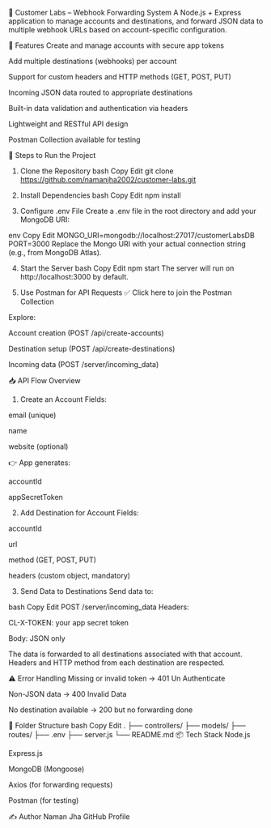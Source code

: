📡 Customer Labs – Webhook Forwarding System
A Node.js + Express application to manage accounts and destinations, and forward JSON data to multiple webhook URLs based on account-specific configuration.

🔧 Features
Create and manage accounts with secure app tokens

Add multiple destinations (webhooks) per account

Support for custom headers and HTTP methods (GET, POST, PUT)

Incoming JSON data routed to appropriate destinations

Built-in data validation and authentication via headers

Lightweight and RESTful API design

Postman Collection available for testing

🚀 Steps to Run the Project
1. Clone the Repository
bash
Copy
Edit
git clone https://github.com/namanjha2002/customer-labs.git

2. Install Dependencies
bash
Copy
Edit
npm install
3. Configure .env File
Create a .env file in the root directory and add your MongoDB URI:

env
Copy
Edit
MONGO_URI=mongodb://localhost:27017/customerLabsDB
PORT=3000
Replace the Mongo URI with your actual connection string (e.g., from MongoDB Atlas).

4. Start the Server
bash
Copy
Edit
npm start
The server will run on http://localhost:3000 by default.

5. Use Postman for API Requests
✅ Click here to join the Postman Collection

Explore:

Account creation (POST /api/create-accounts)

Destination setup (POST /api/create-destinations)

Incoming data (POST /server/incoming_data)

📥 API Flow Overview
1. Create an Account
Fields:

email (unique)

name

website (optional)

👉 App generates:

accountId

appSecretToken

2. Add Destination for Account
Fields:

accountId

url

method (GET, POST, PUT)

headers (custom object, mandatory)

3. Send Data to Destinations
Send data to:

bash
Copy
Edit
POST /server/incoming_data
Headers:

CL-X-TOKEN: your app secret token

Body: JSON only

The data is forwarded to all destinations associated with that account. Headers and HTTP method from each destination are respected.

⚠️ Error Handling
Missing or invalid token → 401 Un Authenticate

Non-JSON data → 400 Invalid Data

No destination available → 200 but no forwarding done

📁 Folder Structure
bash
Copy
Edit
.
├── controllers/
├── models/
├── routes/
├── .env
├── server.js
└── README.md
📦 Tech Stack
Node.js

Express.js

MongoDB (Mongoose)

Axios (for forwarding requests)

Postman (for testing)

✍️ Author
Naman Jha
GitHub Profile

